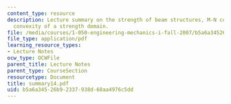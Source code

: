 ```yaml
---
content_type: resource
description: Lecture summary on the strength of beam structures, M-N coupling, and
  convexity of a strength domain.
file: /media/courses/1-050-engineering-mechanics-i-fall-2007/b5a6a34526b92337938d68aa4976c5dd_summary14.pdf
file_type: application/pdf
learning_resource_types:
- Lecture Notes
ocw_type: OCWFile
parent_title: Lecture Notes
parent_type: CourseSection
resourcetype: Document
title: summary14.pdf
uid: b5a6a345-26b9-2337-938d-68aa4976c5dd
---
```

